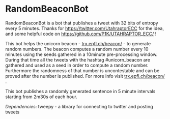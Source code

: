 # RandomBeaconBot
RandomBeaconBot is a bot that publishes a tweet with 32 bits of entropy every 5 minutes.
Thanks for https://twitter.com/UtahraptorECC for the idea, and some helpful code on https://github.com/P1K/UTAHRAPTOR_ECC/ !

This bot helps the unicorn beacon - [trx.epfl.ch/beacon/](trx.epfl.ch/beacon/) - to generate random numbers. The beacon computes a random number every 10 minutes using the seeds gathered in a 10minute pre-processing window. During that time all the tweets with the hashtag #unicorn_beacon are gathered and used as a seed in order to compute a random number. Furthermore the randomness of that number is uncontestable and can be proved after the number is published. For more info visit [trx.epfl.ch/beacon/](trx.epfl.ch/beacon/) .

This bot publishes a randomly generated sentence in 5 minute intervals starting from 2m30s of each hour.

_Dependencies_: tweepy - a library for connecting to twitter and posting tweets
